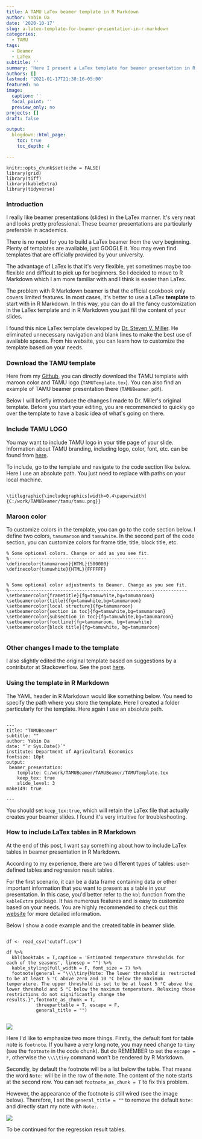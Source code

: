 ```yaml
---
title: A TAMU LaTex beamer template in R Markdown
author: Yabin Da
date: '2020-10-17'
slug: a-latex-template-for-beamer-presentation-in-r-markdown
categories:
  - TAMU
tags:
  - Beamer
  - LaTex
subtitle: ''
summary: 'Here I present a LaTex template for beamer presentation in R Markdown that is designed for Texas A&M University (TAMU)'
authors: []
lastmod: '2021-01-17T21:38:16-05:00'
featured: no
image:
  caption: ''
  focal_point: ''
  preview_only: no
projects: []
draft: false

output:
  blogdown::html_page:
    toc: true
    toc_depth: 4

---
```



```{r setup, include=FALSE}
knitr::opts_chunk$set(echo = FALSE)
library(grid)
library(tiff)
library(kableExtra)
library(tidyverse)

```




### Introduction

I really like beamer presentations (slides) in the LaTex manner. It's very neat and looks pretty professional. These beamer presentations are particularly preferable in academics. 

There is no need for you to build a LaTex beamer from the very beginning. Plenty of templates are available, just GOOGLE it. You may even find templates that are officially provided by your university.

The advantage of LaTex is that it's very flexible, yet sometimes maybe too flexible and difficult to pick up for beginners. So I decided to move to R Markdown which I am more familiar with and I think is easier than LaTex. 

The problem with R Markdown beamer is that the official cookbook only covers limited features. In most cases, it's better to use a LaTex **template** to start with in R Markdown. In this way, you can do all the fancy customization in the LaTex template and in R Markdown you just fill the content of your slides. 

I found this nice LaTex template developed by [Dr. Steven V. Miller](http://svmiller.com/blog/2016/02/svm-r-markdown-manuscript/). He eliminated unnecessary navigation and blank lines to make the best use of available spaces. From his website, you can learn how to customize the template based on your needs.

### Download the TAMU template

Here from my [Github](https://github.com/dayabin/TAMUBeamer), you can directly download the TAMU template with maroon color and TAMU logo (`TAMUTemplate.tex`). You can also find an example of TAMU beamer presentation there (`TAMUBeamer.pdf`). 

Below I will briefly introduce the changes I made to Dr. Miller's original template. Before you start your editing, you are recommended to quickly go over the template to have a basic idea of what's going on there. 

### Include TAMU LOGO

You may want to include TAMU logo in your title page of your slide. Information about TAMU branding, including logo, color, font, etc. can be found from [here](https://brandguide.tamu.edu/visual-style/logos/downloads.html). 

To include, go to the template and navigate to the code section like below. Here I use an absolute path. You just need to replace with paths on your local machine. 

```

\titlegraphic{\includegraphics[width=0.4\paperwidth]{C:/work/TAMUBeamer/tamu/tamu.png}} 

```

### Maroon color

To customize colors in the template, you can go to the code section below. I define two colors, `tamumaroon` and `tamuwhite`. In the second part of the code section, you can customize colors for frame title, title, block title, etc. 


```
% Some optional colors. Change or add as you see fit.
%---------------------------------------------------
\definecolor{tamumaroon}{HTML}{500000}
\definecolor{tamuwhite}{HTML}{FFFFFF}


% Some optional color adjustments to Beamer. Change as you see fit.
%------------------------------------------------------------------
\setbeamercolor{frametitle}{fg=tamuwhite,bg=tamumaroon}
\setbeamercolor{title}{fg=tamuwhite,bg=tamumaroon}
\setbeamercolor{local structure}{fg=tamumaroon}
\setbeamercolor{section in toc}{fg=tamuwhite,bg=tamumaroon}
\setbeamercolor{subsection in toc}{fg=tamuwhite,bg=tamumaroon}
\setbeamercolor{footline}{fg=tamumaroon, bg=tamuwhite}
\setbeamercolor{block title}{fg=tamuwhite, bg=tamumaroon}


```

### Other changes I made to the template

I also slightly edited the original template based on suggestions by a contributor at Stackoverflow. See the post [here](https://stackoverflow.com/questions/64374791/page-number-not-showing-in-r-markdown-beamer-while-using-a-latex-template/64375699?noredirect=1#comment113835188_64375699). 





### Using the template in R Markdown

The YAML header in R Markdown would like something below. You need to specify the path where you store the template. Here I created a folder particularly for the template. Here again I use an absolute path. 

```

---
title: "TAMUBeamer"
subtitle: ""
author: Yabin Da
date: "`r Sys.Date()`"
institute: Department of Agricultural Economics
fontsize: 10pt
output:
 beamer_presentation:
    template: C:/work/TAMUBeamer/TAMUBeamer/TAMUTemplate.tex
    keep_tex: true
    slide_level: 3
make149: true

---

```

You should set `keep_tex:true`, which will retain the LaTex file that actually creates your beamer slides. I found it's very intuitive for troubleshooting.


### How to include LaTex tables in R Markdown

At the end of this post, I want say something about how to include LaTex tables in beamer presentation in R Markdown. 

According to my experience, there are two different types of tables: user-defined tables and regression result tables. 

For the first scenario, it can be a data frame containing data or other important information that you want to present as a table in your presentation. In this case, you'd better refer to the `kbl` function from the `kableExtra` package. It has numerous features and is easy to customize based on your needs. You are highly recommended to check out this [website](https://cran.r-project.org/web/packages/kableExtra/vignettes/awesome_table_in_html.html#Overview) for more detailed information. 

Below I show a code example and the created table in beamer slide. 



```{r cutoff, echo=TRUE, eval=FALSE, results='hide'}

df <- read_csv('cutoff.csv')

df %>%
  kbl(booktabs = T,caption = 'Estimated temperature thresholds for each of the seasons', linesep = "") %>%
  kable_styling(full_width = F, font_size = 7) %>% 
  footnote(general = "\\\\tiny{Note: The lower threshold is restricted to be at least 5 °C above zero and 10 °C below the maximum temperature. The upper threshold is set to be at least 5 °C above the lower threshold and 5 °C below the maximum temperature. Relaxing those restrictions do not significantly change the results.}",footnote_as_chunk = T,
           threeparttable = T, escape = F,
           general_title = "")


```

![](/post/2020-10-17-a-latex-template-for-beamer-presentation-in-r-markdown.en_files/table1.png)


Here I'd like to emphasize two more things. Firstly, the default font for table note is `footnote`. If you have a very long note, you may need change to `tiny` (see the `footnote` in the code chunk). But do REMEMBER to set the `escape = F`, otherwise the `\\\\tiny` command won't be rendered by R Markdown.

Secondly, by default the footnote will be a list below the table. That means the word `Note:` will be in the row of the note. The content of the note starts at the second row. You can set `footnote_as_chunk = T` to fix this problem. 

However, the appearance of the footnote is still wired (see the image below). Therefore, I set the `general_title = ""` to remove the default `Note:` and directly start my note with `Note:`.

![](/post/2020-10-17-a-latex-template-for-beamer-presentation-in-r-markdown.en_files/table2.png)


To be continued for the regression result tables. 

